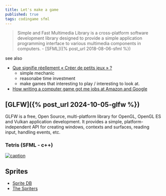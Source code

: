 ```yaml
---
title: Let's make a game
published: true
tags: codingame sfml
---
```

> Simple and Fast Multimedia Library is a cross-platform software development library designed to provide a simple application programming interface to various multimedia components in computers. - [SFML]({% post_url 2018-08-06-sfml %})

see also
- [Que signifie réellement « Créer de petits jeux » ?](https://prose.io/#yduf/yduf.github.io/edit/master/_posts/2018-04-29-make-a-game.md)
	- simple mechanic
    - reasonabe time investment
    - make games that interesting to play / interesting to look at.
- [How writing a computer game got me jobs at Amazon and Google](https://www.youtube.com/watch?v=ZjTB1Q4Fsmk&list=PLZfuUWMTtMcC1DZF6HxJhqsGrBXu8Jzi7&index=12)



## [GLFW]({% post_url 2024-10-05-glfw %})

GLFW is a free, Open Source, multi-platform library for OpenGL, OpenGL ES and Vulkan application development. It provides a simple, platform-independent API for creating windows, contexts and surfaces, reading input, handling events, etc.

### Tetris (SFML - c++)
[![caption](https://img.youtube.com/vi/zH_omFPqMO4/0.jpg)](https://www.youtube.com/watch?v=zH_omFPqMO4)

## Sprites
- [Sprite DB](http://spritedatabase.net/)
- [The Spriters](https://www.spriters-resource.com/)
